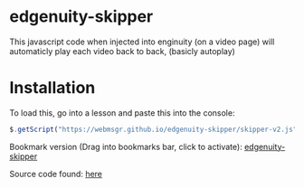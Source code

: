 # edgenuity-skipper

This javascript code when injected into enginuity (on a video page) will automaticly play each video back to back, (basicly autoplay)
# Installation
To load this, go into a lesson and paste this into the console:
```javascript
$.getScript("https://webmsgr.github.io/edgenuity-skipper/skipper-v2.js")
```

Bookmark version (Drag into bookmarks bar, click to activate): <a href='javascript:$.getScript("https://webmsgr.github.io/edgenuity-skipper/skipper-v2.js")'>edgenuity-skipper</a>

Source code found: [here](https://github.com/webmsgr/edgenuity-skipper/blob/main/skipper-v2.js)

